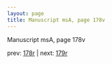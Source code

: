 ```yaml
---
layout: page
title: Manuscript msA, page 178v
---
```


Manuscript msA, page 178v

prev:  [178r](../178r) | next:  [179r](../179r)